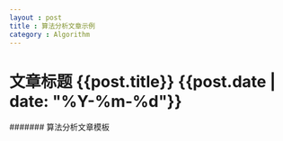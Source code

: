 ```yaml
---
layout : post
title : 算法分析文章示例
category : Algorithm
---
```

# 文章标题 {{post.title}} {{post.date | date: "%Y-%m-%d"}}
####### 算法分析文章模板

